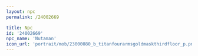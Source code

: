 ```yaml
---
layout: npc
permalink: /24002669

title: Npc
id: '24002669'
npc_name: 'Nutaman'
icon_url: 'portrait/mob/23000080_b_titanfourarmsgoldmaskthirdfloor_p.png'
---
```

